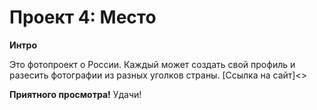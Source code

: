 # Проект 4: Место

**Интро**

Это фотопроект о России. Каждый может создать свой профиль и разесить фотографии из разных уголков страны.
[Ссылка на сайт]<>

**Приятного просмотра!**
Удачи!

